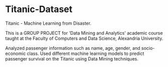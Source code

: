 # Titanic-Dataset

Titanic - Machine Learning from Disaster.

This is a GROUP PROJECT for 'Data Mining and Analytics' academic course taught at the Faculty of Computers and Data Science, Alexandria University.

Analyzed passenger information such as name, age, gender, and socio-economic class. 
Used different machine learning models to predict passenger survival on the Titanic using Data Mining techniques. 

